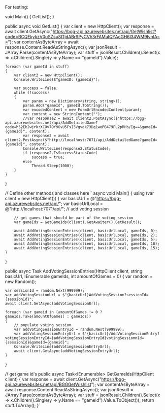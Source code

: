 For testing:

void Main()
{
GetList();
}

public async void GetList()
{
var client = new HttpClient();
var response = await client.GetAsync("https://bgg-api.azurewebsites.net/api/GetWishlist?code=BCQEkykzV0uSZsu8lTjdABr9PyCVh3rFAMuIQYAcGH6I34WM9lvnIA==");
var contentAsByteArray = await response.Content.ReadAsStringAsync();
var jsonResult = JArray.Parse(contentAsByteArray);
var stuff = jsonResult.Children().Select(x => x.Children<JProperty>().Single(y => y.Name == "gameId").Value);

    foreach (var gameId in stuff)
    {
    	var client2 = new HttpClient();
    	Console.WriteLine($"gameID: {gameId}");

    	var success = false;
    	while (!success)
    	{
    		var param = new Dictionary<string, string>();
    		param.Add("gameId", gameId.ToString());
    		var encodedContent = new FormUrlEncodedContent(param);
    		var content = new StringContent("");
    		//var response2 = await client2.PostAsync($"https://bgg-api.azurewebsites.net/api/AddDetailedGame?code=h52Eb2wjrkrXCOv7OY9OvU5FsI3Vgvdk73Dq1wePB479FL2pRHb/Ig==&gameId={gameId}", content);
    		var response2 = await client2.PostAsync($"http://localhost:7071/api/AddDetailedGame?gameId={gameId}", content);
    		Console.WriteLine(response2.StatusCode);
    		if (response2.IsSuccessStatusCode)
    			success = true;
    		else
    			Thread.Sleep(1000);
    	}
    }

}

// Define other methods and classes here
`
async void Main()
{
	using (var client = new HttpClient())
	{
		var basicUrl = @"https://bgg-api.azurewebsites.net/api/";
		var basicUrlLocal = @"http://localhost:7071/api/";
		// add voting session

		// get games that should be part of the voting session
		var gameIds = GetGameIds(client).GetAwaiter().GetResult();

		await AddVotingSessionEntries(client, basicUrlLocal, gameIds, 0);
		await AddVotingSessionEntries(client, basicUrlLocal, gameIds, 2);
		await AddVotingSessionEntries(client, basicUrlLocal, gameIds, 5);
		await AddVotingSessionEntries(client, basicUrlLocal, gameIds, 10);
		await AddVotingSessionEntries(client, basicUrlLocal, gameIds, 15);
	}
}

public async Task AddVotingSessionEntries(HttpClient client, string basicUrl, IEnumerable<string> gameIds, int amountOfGames = 0)
{
	var random = new Random();

	var sessionId = random.Next(999999);
	var addVotingSessionUrl = $"{basicUrl}AddVotingSession?sessionId={sessionId}";
	await client.GetAsync(addVotingSessionUrl);
	
	foreach (var gameid in (amountOfGames != 0 ? gameIds.Take(amountOfGames) : gameIds))
	{
		// populate voting session
		var addVotingSessionEntryId = random.Next(999999);
		var addVotingSessionEntryUrl = $"{basicUrl}/AddVotingSessionEntry?votingSessionEntryId={addVotingSessionEntryId}votingSessionnId={sessionId}&gameId={gameid}";
		Console.WriteLine(addVotingSessionEntryUrl);
		await client.GetAsync(addVotingSessionEntryUrl);
	}
}

// get game id's
public async Task<IEnumerable<string>> GetGameIds(HttpClient client)
{
	var response = await client.GetAsync("https://bgg-api.azurewebsites.net/api/BGGGetWishlist");
	var contentAsByteArray = await response.Content.ReadAsStringAsync();
	var jsonResult = JArray.Parse(contentAsByteArray);
	var stuff = jsonResult.Children().Select(x => x.Children<JProperty>().Single(y => y.Name == "gameId").Value.ToObject<string>());
	return stuff.ToArray<string>();
}`
